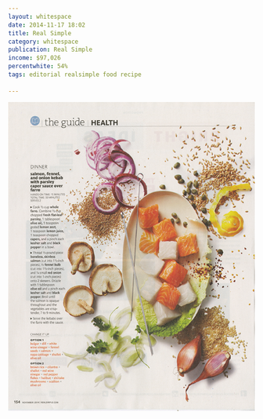 ```yaml
---
layout: whitespace
date: 2014-11-17 18:02
title: Real Simple
category: whitespace
publication: Real Simple
income: $97,026
percentwhite: 54%
tags: editorial realsimple food recipe

---
```





<img src="/img/editscans/RealSimple_Food1.png">

<div class="overlayContainerPrice">
<object type="image/svg+xml" data="/img/overlays/RealSimple_Food1.svg" class="trans"></object>
</div>


            
        
        
